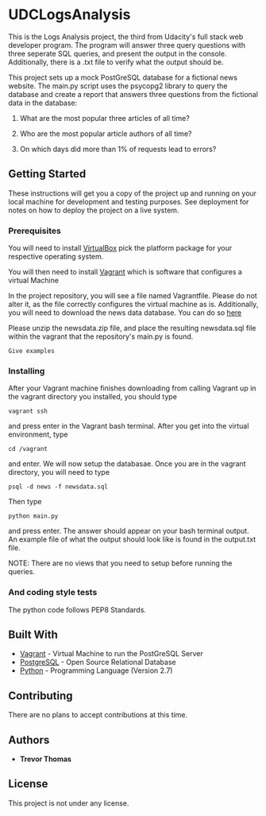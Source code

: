 # UDCLogsAnalysis

This is the Logs Analysis project, the third from Udacity's full stack web developer program.
The program will answer three query questions with three seperate SQL queries, and present the output
in the console.  Additionally, there is a .txt file to verify what the output should be.

This project sets up a mock PostGreSQL database for a fictional news website.  The main.py script uses the psycopg2 library to query the database and create a report that answers three questions from the fictional data in the database:

1) What are the most popular three articles of all time?

2) Who are the most popular article authors of all time?

3) On which days did more than 1% of requests lead to errors?

## Getting Started

These instructions will get you a copy of the project up and running on your local machine for development and testing purposes. See deployment for notes on how to deploy the project on a live system.

### Prerequisites

You will need to install [VirtualBox](https://www.virtualbox.org/wiki/Downloads)
pick the platform package for your respective operating system.

You will then need to install [Vagrant](https://www.vagrantup.com/downloads.html)
which is software that configures a virtual Machine

In the project repository, you will see a file named Vagrantfile.  Please do not alter it, as the file correctly configures the virtual machine as is.
Additionally, you will need to download the news data database.  You can do so  [here](https://d17h27t6h515a5.cloudfront.net/topher/2016/August/57b5f748_newsdata/newsdata.zip)

Please unzip the newsdata.zip file, and place the resulting newsdata.sql file within the vagrant that the repository's main.py is found.


```
Give examples
```

### Installing

After your Vagrant machine finishes downloading from calling Vagrant up in the vagrant directory you installed,
you should type
```
vagrant ssh
```
and press enter in the Vagrant bash terminal.  After you get into the virtual environment, type
  ```
  cd /vagrant
  ```
and enter.  We will now setup the databasae.  Once you are in the vagrant directory, you will need to type
```
psql -d news -f newsdata.sql
```
Then type
```
python main.py
```
and press enter.  The answer should appear on your bash terminal output.  An example file of what the output should
look like is found in the output.txt file.

NOTE: There are no views that you need to setup before running the queries.



### And coding style tests

The python code follows PEP8 Standards.



## Built With

* [Vagrant](https://www.vagrantup.com/) - Virtual Machine to run the PostGreSQL Server
* [PostgreSQL](https://www.postgresql.org/) - Open Source Relational Database
* [Python](https://www.python.org/) - Programming Language (Version 2.7)

## Contributing

There are no plans to accept contributions at this time.

## Authors

* **Trevor Thomas**


## License

This project is not under any license.
